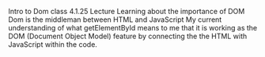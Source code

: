 Intro to Dom class 4.1.25 Lecture
Learning about the importance of DOM
Dom is the middleman between HTML and JavaScript
My current understanding of what getElementById means to me that it is working as the DOM (Document Object Model) feature by connecting the the HTML with JavaScript within the code. 